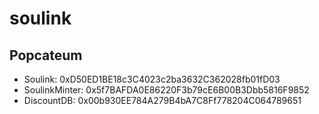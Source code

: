 # soulink

## Popcateum
- Soulink: 0xD50ED1BE18c3C4023c2ba3632C362028fb01fD03
- SoulinkMinter: 0x5f7BAFDA0E86220F3b79cE6B00B3Dbb5816F9852
- DiscountDB: 0x00b930EE784A279B4bA7C8Ff778204C064789651